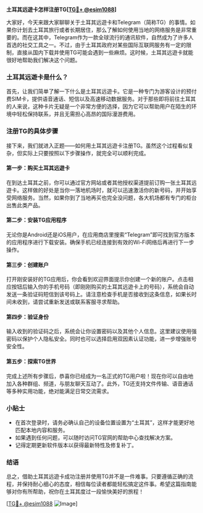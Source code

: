 **土耳其远遊卡怎样注册TG[[TG💪+ @esim1088](https://t.me/s/esim1088)]**

大家好，今天来跟大家聊聊关于土耳其远遊卡和Telegram（简称TG）的事情。如果你计划去土耳其旅行或者长期居住，那么了解如何使用当地的网络服务是非常重要的。而在这其中，Telegram作为一款全球流行的通讯软件，自然成为了许多人首选的社交工具之一。不过，由于土耳其政府对某些国际互联网服务有一定的限制，直接从国内下载并使用TG可能会遇到一些麻烦。这时候，土耳其远遊卡就能很好地帮助我们解决这个问题。

### 土耳其远遊卡是什么？

首先，让我们简单了解一下什么是土耳其远遊卡。它是一种专门为游客设计的预付费SIM卡，提供语音通话、短信以及高速移动数据服务。对于那些即将前往土耳其的人来说，这种卡片无疑是一个非常方便的选择，因为它可以帮助用户在陌生的环境中轻松保持联系，并且无需担心高昂的国际漫游费用。

### 注册TG的具体步骤

接下来，我们就进入正题——如何用土耳其远遊卡注册TG。虽然这个过程看似复杂，但实际上只要按照以下步骤操作，就完全可以顺利完成。

#### 第一步：购买土耳其远遊卡
在到达土耳其之前，你可以通过官方网站或者其他授权渠道提前订购一张土耳其远遊卡。这样做的好处是当你一落地机场时，就可以迅速激活你的新号码，并开始享受网络服务。当然，如果你到了当地再买也完全没问题，各大机场都有专门的柜台出售此类产品。

#### 第二步：安装TG应用程序
无论你是Android还是iOS用户，在应用商店里搜索“Telegram”即可找到官方版本的应用程序进行下载安装。确保手机已经连接到有效的Wi-Fi网络后再进行下一步操作。

#### 第三步：创建账户
打开刚安装好的TG应用后，你会看到欢迎界面提示你创建一个新的账户。点击相应按钮后输入你的手机号码（即刚刚购买的土耳其远遊卡上的号码），系统会自动发送一条验证码短信到该号码上。请注意检查手机是否接收到这条信息，如果长时间未收到，请尝试重新发送或联系客服寻求帮助。

#### 第四步：验证身份
输入收到的验证码之后，系统会让你设置密码以及其他个人信息。这里建议使用强密码以保护个人隐私安全。同时也可以选择启用双因素认证功能，进一步增强账号安全性。

#### 第五步：探索TG世界
完成上述所有步骤后，恭喜你已经成为一名正式的TG用户啦！现在你可以自由地加入各种群组、频道，与朋友聊天互动了。此外，TG还支持文件传输、语音通话等多种实用功能，绝对能满足日常交流需求。

### 小贴士
- 在首次登录时，请务必确认自己的设备位置设置为“土耳其”，这样才能更好地匹配本地内容和服务。
- 如果遇到任何问题，可以随时访问TG官网的帮助中心查找解决方案。
- 记得定期更新软件版本以获得最新特性及修复补丁。

### 结语

总之，借助土耳其远遊卡成功注册并使用TG并不是一件难事。只要遵循正确的流程，并保持耐心细心的态度，相信每位读者都能轻松搞定这件事。希望这篇指南能够对你有所帮助，祝你在土耳其度过一段愉快美好的旅程！

[[TG💪+ @esim1088](https://t.me/s/esim1088) ![Image](https://i.postimg.cc/4NQfJmqS/Snipaste-2025-05-13-00-14-12.png)]